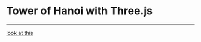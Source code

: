 Tower of Hanoi with Three.js
=============
-------------
[look at this](http://treelabs.net/hanoi "Tower of Hanoi")